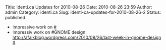 Title: Identi.ca Updates for 2010-08-26
Date: 2010-08-26 23:59
Author: admin
Category: identi.ca
Slug: identi-ca-updates-for-2010-08-26-2
Status: published

- Impressive work on [\#](http://identi.ca/notice/47530577)
- Impressiv work on \#GNOME design: <a href="http://afaikblog.wordpress.com/2010/08/26/last-week-in-gnome-design" rel="nofollow">http://afaikblog.wordpress.com/2010/08/26/last-week-in-gnome-design</a> [\#](http://identi.ca/notice/47530702)
